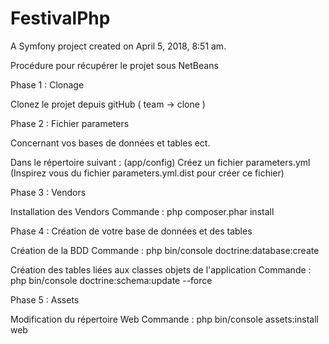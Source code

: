 FestivalPhp
===========

A Symfony project created on April 5, 2018, 8:51 am.

Procédure pour récupérer le projet sous NetBeans


Phase 1 : Clonage

Clonez le projet depuis gitHub ( team -> clone )


Phase 2 : Fichier parameters

Concernant vos bases de données et tables ect.

Dans le répertoire suivant : (app/config)
  Créez un fichier parameters.yml
  (Inspirez vous du fichier parameters.yml.dist pour créer ce fichier)


Phase 3 : Vendors

Installation des Vendors
Commande :
  php composer.phar install


Phase 4 : Création de votre base de données et des tables

Création de la BDD
Commande :
  php bin/console doctrine:database:create
  
Création des tables liées aux classes objets de l'application
Commande :
  php bin/console doctrine:schema:update --force
  

Phase 5 : Assets

Modification du répertoire Web
Commande :
  php bin/console assets:install web
